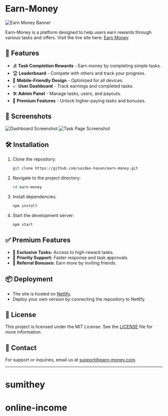 # Earn-Money

![Earn Money Banner](https://earn-money1.netlify.app/your-banner-image.png)

Earn-Money is a platform designed to help users earn rewards through various tasks and offers. Visit the live site here: [Earn Money](https://earn-money1.netlify.app/)

## 🚀 Features

- 💰 **Task Completion Rewards** - Earn money by completing simple tasks.
- 🏆 **Leaderboard** - Compete with others and track your progress.
- 📱 **Mobile-Friendly Design** - Optimized for all devices.
- 📈 **User Dashboard** - Track earnings and completed tasks.
- 🛠️ **Admin Panel** - Manage tasks, users, and payouts.
- 🏅 **Premium Features** - Unlock higher-paying tasks and bonuses.

## 📸 Screenshots

![Dashboard Screenshot](https://earn-money1.netlify.app/dashboard-screenshot.png)
![Task Page Screenshot](https://earn-money1.netlify.app/task-page-screenshot.png)

## 🛠️ Installation

1. Clone the repository:
   ```bash
   git clone https://github.com/saidee-hasan/earn-money.git
   ```

2. Navigate to the project directory:
   ```bash
   cd earn-money
   ```

3. Install dependencies:
   ```bash
   npm install
   ```

4. Start the development server:
   ```bash
   npm start
   ```

## ✅ Premium Features

- 🎯 **Exclusive Tasks:** Access to high-reward tasks.
- 🚀 **Priority Support:** Faster response and task approvals.
- 🤑 **Referral Bonuses:** Earn more by inviting friends.

## 📦 Deployment

- The site is hosted on [Netlify](https://earn-money1.netlify.app/).
- Deploy your own version by connecting the repository to Netlify.

## 📝 License

This project is licensed under the MIT License. See the [LICENSE](LICENSE) file for more information.

## 💌 Contact

For support or inquiries, email us at [support@earn-money.com](mailto:support@earn-money.com).

---
# sumithey
# online-income
